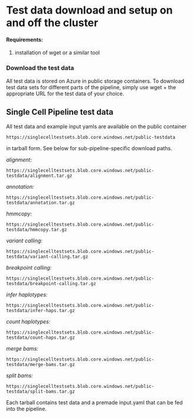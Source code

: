 # Test data download and setup on and off the cluster

#### Requirements:

1. installation of wget or a similar tool

### Download the test data

All test data is stored on Azure in public storage containers. To download test
data sets for different parts of the pipeline, simply use wget + the appropriate URL
for the test data of your choice. 

## Single Cell Pipeline test data

All test data and example input yamls are available on the public container 
```
https://singlecelltestsets.blob.core.windows.net/public-testdata
```
in tarball form. See below for sub-pipeline-specific download paths.

*alignment:*  
``` 
https://singlecelltestsets.blob.core.windows.net/public-testdata/alignment.tar.gz 
```
*annotation:*
``` 
https://singlecelltestsets.blob.core.windows.net/public-testdata/annotation.tar.gz 
```
*hmmcopy:*
``` 
https://singlecelltestsets.blob.core.windows.net/public-testdata/hmmcopy.tar.gz 
```
*variant calling:*
``` 
https://singlecelltestsets.blob.core.windows.net/public-testdata/variant-calling.tar.gz 
```
*breakpoint calling:*
``` 
https://singlecelltestsets.blob.core.windows.net/public-testdata/breakpoint-calling.tar.gz 
```
*infer haplotypes:*
``` 
https://singlecelltestsets.blob.core.windows.net/public-testdata/infer-haps.tar.gz 
```
*count haplotypes:*
``` 
https://singlecelltestsets.blob.core.windows.net/public-testdata/count-haps.tar.gz 
```
*merge bams:*
``` 
https://singlecelltestsets.blob.core.windows.net/public-testdata/merge-bams.tar.gz 
```
*split bams:*
``` 
https://singlecelltestsets.blob.core.windows.net/public-testdata/split-bams.tar.gz 
```

Each tarball contains test data and a premade input.yaml that can be fed into the pipeline.  


